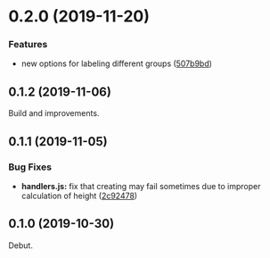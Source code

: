 # 0.2.0 (2019-11-20)

### Features

* new options for labeling different groups ([507b9bd](https://github.com/Monkey-D-Pixel/table-schedule/commit/507b9bdf1b0d8bf8dba5dd73b24cea225a920e59))


## 0.1.2 (2019-11-06)

Build and improvements.

## 0.1.1 (2019-11-05)


### Bug Fixes

* **handlers.js:** fix that creating may fail sometimes due to improper calculation of height ([2c92478](https://github.com/Monkey-D-Pixel/table-schedule/commit/2c92478bf53e2909a0d2755671f30795094dfe71))



## 0.1.0 (2019-10-30)
Debut.